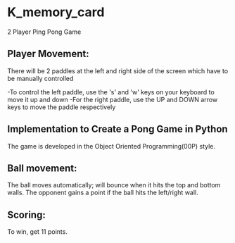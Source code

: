 # K_memory_card

2 Player Ping Pong Game

## Player Movement:
There will be 2 paddles at the left and right side of the screen which have to be manually controlled

-To control the left paddle, use the 's' and 'w' keys on your keyboard to move it up and down
-For the right paddle, use the UP and DOWN arrow keys to move the paddle respectively

## Implementation to Create a Pong Game in Python
The game is developed in the Object Oriented Programming(00P) style.

## Ball movement:
The ball moves automatically; will bounce when it hits the top and bottom walls.
The opponent gains a point if the ball hits the left/right wall.

## Scoring:
To win, get 11 points.

